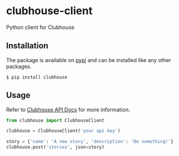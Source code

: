 # clubhouse-client
Python client for Clubhouse

## Installation

The package is available on [pypi](https://pypi.org/project/clubhouse/) and can
be installed like any other packages.

    $ pip install clubhouse

## Usage

Refer to [Clubhouse API Docs](https://clubhouse.io/api/rest/v2/) for more information.

```python
from clubhouse import ClubhouseClient

clubhouse = ClubhouseClient('your api key')

story = {'name': 'A new story', 'description': 'Do something!'}
clubhouse.post('stories', json=story)
```
